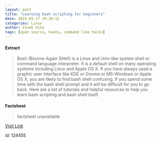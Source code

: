 ```yaml
---
layout: post
title: "Learning bash scripting for beginners"
date: 2015-05-17 19:29:12
categories: Linux
author: Vivek Gite
tags: [open source, howto, command line hacks]
---
```



#### Extract
><span
class="drop_cap">Bash (Bourne-Again SHell) is a Linux and Unix-like system shell or command language interpreter. It is a default shell on many operating systems including Linux and Apple OS X.  If you have always used a graphic user interface like KDE or Gnome or MS-Windows or Apple OS X, you are likely to find bash shell confusing. If you spend some time with the bash shell prompt and it will be difficult for you to go back.  Here are a list of tutorials and helpful resources to help you learn bash scripting and bash shell itself.

#### Factsheet
>factsheet unavailable

[Visit Link](http://www.cyberciti.biz/open-source/learning-bash-scripting-for-beginners/)

id:  124455

